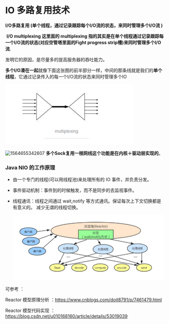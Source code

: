 #                IO 多路复用技术

**I/O多路复用 (单个线程，通过记录跟踪每个I/O流的状态，来同时管理多个I/O流 )**

​        **I/O multiplexing 这里面的 multiplexing 指的其实是在单个线程通过记录跟踪每一个I/O流的状态(对应空管塔里面的Fight progress strip槽)来同时管理多个I/O流**. 

发明它的原因，是尽量多的提高服务器的吞吐能力。

**多个I/O凑在一起**就像下面这张图的前半部分一样，中间的那条线就是我们的**单个线程**，它通过记录传入的每一个I/O流的状态来同时管理多个IO

![1564657949077](images/1564657949077.png)

![1564655342607](D:\data\document\images\1564655342607.png)
**多个Sock复用一根网线这个功能是在内核＋驱动层实现的**。

###  Java NIO 的工作原理

-  由一个专门的线程(可以用线程池)来处理所有的 IO 事件，并负责分发。

- 事件驱动机制：事件到的时候触发，而不是同步的去监视事件。

- 线程通讯：线程之间通过 wait,notify 等方式通讯。保证每次上下文切换都是有意义的。
  减少无谓的线程切换。

  ![1564656491400](images/1564656491400.png)

 可参考 ： 

Reactor 模型原理分析 ：https://www.cnblogs.com/doit8791/p/7461479.html

Reactor 模型代码实现 ： https://blog.csdn.net/u010168160/article/details/53019039